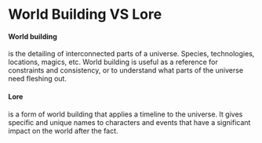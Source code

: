 # World Building VS Lore
#### World building
is the detailing of interconnected parts of a universe. Species, technologies, locations, magics, etc. 
World building is useful as a reference for constraints and consistency, or to understand what parts of the universe need fleshing out.
#### Lore
is a form of world building that applies a timeline to the universe. It gives specific and unique names to characters and events that have a significant impact on the world after the fact.